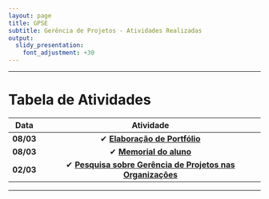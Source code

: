 ```yaml
---
layout: page
title: GPSE
subtitle: Gerência de Projetos - Atividades Realizadas
output:
  slidy_presentation:
    font_adjustment: +30
---
```


---

# Tabela de Atividades

| **Data**    | **Atividade**      |
| ------- |:--------------------------------------------------------------------------------------------:| 
| **08/03**   | ✔ **[Elaboração de Portfólio](https://giovannafantacini.github.io/giovannafantacini.io/)**|
| **08/03**   | ✔ **[Memorial do aluno](https://giovannafantacini.github.io/giovannafantacini.io/aboutme/)**|
| **02/03**   | ✔ **[Pesquisa sobre Gerência de Projetos nas Organizações](Atividades/GerenciaDeProjetosNasOrganizacoes.pdf)**|

---
